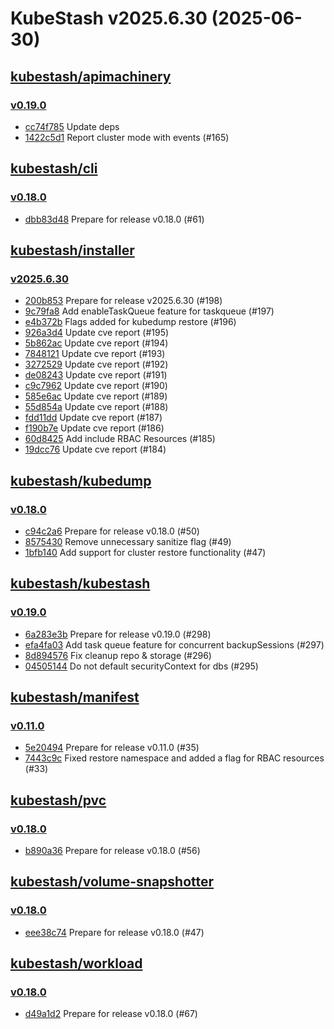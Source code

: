 # KubeStash v2025.6.30 (2025-06-30)


## [kubestash/apimachinery](https://github.com/kubestash/apimachinery)

### [v0.19.0](https://github.com/kubestash/apimachinery/releases/tag/v0.19.0)

- [cc74f785](https://github.com/kubestash/apimachinery/commit/cc74f785) Update deps
- [1422c5d1](https://github.com/kubestash/apimachinery/commit/1422c5d1) Report cluster mode with events (#165)



## [kubestash/cli](https://github.com/kubestash/cli)

### [v0.18.0](https://github.com/kubestash/cli/releases/tag/v0.18.0)

- [dbb83d48](https://github.com/kubestash/cli/commit/dbb83d48) Prepare for release v0.18.0 (#61)



## [kubestash/installer](https://github.com/kubestash/installer)

### [v2025.6.30](https://github.com/kubestash/installer/releases/tag/v2025.6.30)

- [200b853](https://github.com/kubestash/installer/commit/200b853) Prepare for release v2025.6.30 (#198)
- [9c79fa8](https://github.com/kubestash/installer/commit/9c79fa8) Add enableTaskQueue feature for taskqueue (#197)
- [e4b372b](https://github.com/kubestash/installer/commit/e4b372b) Flags added for kubedump restore (#196)
- [926a3d4](https://github.com/kubestash/installer/commit/926a3d4) Update cve report (#195)
- [5b862ac](https://github.com/kubestash/installer/commit/5b862ac) Update cve report (#194)
- [7848121](https://github.com/kubestash/installer/commit/7848121) Update cve report (#193)
- [3272529](https://github.com/kubestash/installer/commit/3272529) Update cve report (#192)
- [de08243](https://github.com/kubestash/installer/commit/de08243) Update cve report (#191)
- [c9c7962](https://github.com/kubestash/installer/commit/c9c7962) Update cve report (#190)
- [585e6ac](https://github.com/kubestash/installer/commit/585e6ac) Update cve report (#189)
- [55d854a](https://github.com/kubestash/installer/commit/55d854a) Update cve report (#188)
- [fdd11dd](https://github.com/kubestash/installer/commit/fdd11dd) Update cve report (#187)
- [f190b7e](https://github.com/kubestash/installer/commit/f190b7e) Update cve report (#186)
- [60d8425](https://github.com/kubestash/installer/commit/60d8425) Add include RBAC Resources (#185)
- [19dcc76](https://github.com/kubestash/installer/commit/19dcc76) Update cve report (#184)



## [kubestash/kubedump](https://github.com/kubestash/kubedump)

### [v0.18.0](https://github.com/kubestash/kubedump/releases/tag/v0.18.0)

- [c94c2a6](https://github.com/kubestash/kubedump/commit/c94c2a6) Prepare for release v0.18.0 (#50)
- [8575430](https://github.com/kubestash/kubedump/commit/8575430) Remove unnecessary sanitize flag (#49)
- [1bfb140](https://github.com/kubestash/kubedump/commit/1bfb140) Add support for cluster restore functionality (#47)



## [kubestash/kubestash](https://github.com/kubestash/kubestash)

### [v0.19.0](https://github.com/kubestash/kubestash/releases/tag/v0.19.0)

- [6a283e3b](https://github.com/kubestash/kubestash/commit/6a283e3b) Prepare for release v0.19.0 (#298)
- [efa4fa03](https://github.com/kubestash/kubestash/commit/efa4fa03) Add task queue feature for concurrent backupSessions  (#297)
- [8d894576](https://github.com/kubestash/kubestash/commit/8d894576) Fix cleanup repo & storage (#296)
- [04505144](https://github.com/kubestash/kubestash/commit/04505144) Do not default securityContext for dbs (#295)



## [kubestash/manifest](https://github.com/kubestash/manifest)

### [v0.11.0](https://github.com/kubestash/manifest/releases/tag/v0.11.0)

- [5e20494](https://github.com/kubestash/manifest/commit/5e20494) Prepare for release v0.11.0 (#35)
- [7443c9c](https://github.com/kubestash/manifest/commit/7443c9c) Fixed restore namespace and added a flag for RBAC resources (#33)



## [kubestash/pvc](https://github.com/kubestash/pvc)

### [v0.18.0](https://github.com/kubestash/pvc/releases/tag/v0.18.0)

- [b890a36](https://github.com/kubestash/pvc/commit/b890a36) Prepare for release v0.18.0 (#56)



## [kubestash/volume-snapshotter](https://github.com/kubestash/volume-snapshotter)

### [v0.18.0](https://github.com/kubestash/volume-snapshotter/releases/tag/v0.18.0)

- [eee38c74](https://github.com/kubestash/volume-snapshotter/commit/eee38c74) Prepare for release v0.18.0 (#47)



## [kubestash/workload](https://github.com/kubestash/workload)

### [v0.18.0](https://github.com/kubestash/workload/releases/tag/v0.18.0)

- [d49a1d2](https://github.com/kubestash/workload/commit/d49a1d2) Prepare for release v0.18.0 (#67)



